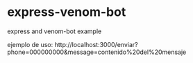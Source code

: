 # express-venom-bot
express and venom-bot example

ejemplo de uso:
http://localhost:3000/enviar?phone=000000000&message=contenido%20del%20mensaje